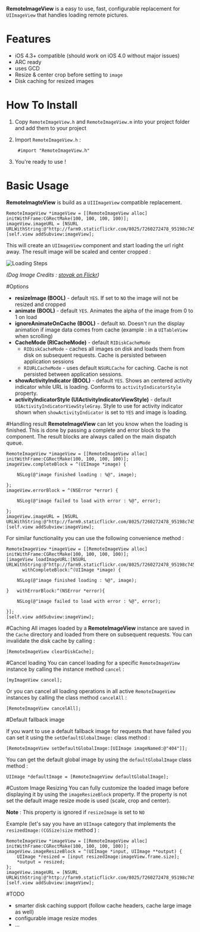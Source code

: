 **RemoteImageView** is a easy to use, fast, configurable replacement for `UIImageView` that handles loading  remote pictures.

# Features
* iOS 4.3+ compatible (should work on iOS 4.0 without major issues)
* ARC ready
* uses GCD
* Resize & center crop before setting to `image`
* Disk caching for resized images

# How To Install 
1. Copy `RemoteImageView.h` and `RemoteImageView.m` into your project folder and add them to your project
2. Import `RemoteImageView.h` : 
		
		#import "RemoteImageView.h"
3. You're ready to use ! 


# Basic Usage
**RemoteImagteView** is build as a `UIIImageView` compatible replacement. 

	RemoteImageView *imageView = [[RemoteImageView alloc] initWithFrame:CGRectMake(100, 100, 100, 100)];
	imageView.imageURL = [NSURL URLWithString:@"http://farm9.staticflickr.com/8025/7260272478_95198c7452_z.jpg"];
	[self.view addSubview:imageView];
	
This will create an `UIImageView` component and start loading the url right away. The result image will be scaled and center cropped :

![Loading Steps](http://i.imgur.com/k86Bu.png)

*(Dog Image Credits : [stovak on Flickr](http://www.flickr.com/photos/stovak/7260272478/))*

#Options
* **resizeImage (BOOL)** - default `YES`. If set to `NO` the image will not be resized and cropped 
* **animate (BOOL)** - default `YES`. Animates the alpha of the image from 0 to 1 on load
* **ignoreAnimateOnCache (BOOL)** - default `NO`. Doesn't run the display animation if image data comes from cache (example : in a `UITableView` when scrolling)
* **CacheMode (RICacheMode)** - default `RIDiskCacheMode` 
	* `RIDiskCacheMode` - caches all images on disk and loads them from disk on subsequent requests. Cache is persisted between application sessions
	* `RIURLCacheMode` - uses default `NSURLCache` for caching. Cache is not persisted between application sessions.
* **showActivityIndicator (BOOL)** - default `YES`. Shows an centered activity indicator while URL is loading. Conforms to `activityIndicatorStyle` property.
* **activityIndicatorStyle (UIActivityIndicatorViewStyle)** - default `UIActivityIndicatorViewStyleGray`. Style to use for activity indicator shown when `showActivityIndicator` is set to `YES` and image is loading.


#Handling result
**RemoteImageView** can let you know when the loading is finished. This is done by passing a complete and error block to the component. The result blocks are always called on the main dispatch queue. 

    RemoteImageView *imageView = [[RemoteImageView alloc] initWithFrame:CGRectMake(100, 100, 100, 100)];
    imageView.completeBlock = ^(UIImage *image) {
    
        NSLog(@"image finished loading : %@", image);
        
    };
    imageView.errorBlock = ^(NSError *error) {
    
        NSLog(@"image failed to load with error : %@", error);
        
    };
	imageView.imageURL = [NSURL URLWithString:@"http://farm9.staticflickr.com/8025/7260272478_95198c7452_z.jpg"];
    [self.view addSubview:imageView];

For similar functionality you can use the following convenience method :  

    RemoteImageView *imageView = [[RemoteImageView alloc] initWithFrame:CGRectMake(100, 100, 100, 100)];
    [imageView loadImageURL:[NSURL URLWithString:@"http://farm9.staticflickr.com/8025/7260272478_95198c7452_z.jpg"] 
          withCompleteBlock:^(UIImage *image) {
          
        NSLog(@"image finished loading : %@", image);
        
    }   withErrorBlock:^(NSError *error){
    
        NSLog(@"image failed to load with error : %@", error);
        
    }];
    [self.view addSubview:imageView];
    
#Caching
All images loaded by a **RemoteImageView** instance are saved in the `Cache` directory and loaded from there on subsequent requests. 
You can invalidate the disk cache by calling : 
	
	[RemoteImageView clearDiskCache];

#Cancel loading
You can cancel loading for a specific `RemoteImageView` instance by calling the instance method `cancel` : 
    
    [myImageView cancel];
    
Or you can cancel all loading operations in all active `RemoteImageView` instances by calling the class method `cancelAll` :
 
	[RemoteImageView cancelAll];
	

#Default fallback image

If you want to use a default fallback image for requests that have failed you can set it using the `setDefaultGlobalImage:` class method :

	[RemoteImageView setDefaultGlobalImage:[UIImage imageNamed:@"404"]];
	
You can get the default global image by using the `defaultGlobalImage` class method : 

	UIImage *defaultImage = [RemoteImageView defaultGlobalImage];


#Custom Image Resizing
You can fully customize the loaded image before displaying it by using the `imageResizeBlock` property. If the property is not set the default image resize mode is used (scale, crop and center). 

**Note** : This property is ignored if `resizeImage` is set to `NO`

Example (let's say you have an `UIImage` category that implements the `resizedImage:(CGSize)size` method ) : 

	RemoteImageView *imageView = [[RemoteImageView alloc] initWithFrame:CGRectMake(100, 100, 100, 100)];
	imageView.imageResizeBlock = ^(UIImage *input, UIImage **output) {
        UIImage *resized = [input resizedImage:imageView.frame.size];
        *output = resized;
    };
	imageView.imageURL = [NSURL URLWithString:@"http://farm9.staticflickr.com/8025/7260272478_95198c7452_z.jpg"];
	[self.view addSubview:imageView];
	

#TODO 
* smarter disk caching support (follow cache headers, cache large image as well)
* configurable image resize modes
* ...
